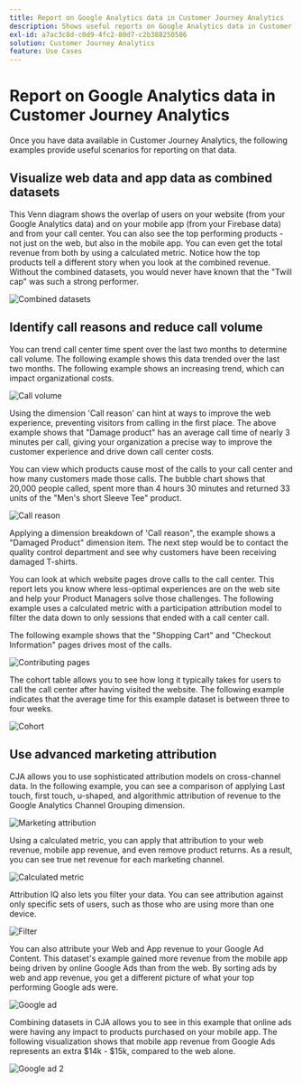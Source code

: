 ```yaml
---
title: Report on Google Analytics data in Customer Journey Analytics
description: Shows useful reports on Google Analytics data in Customer Journey Analytics
exl-id: a7ac3c8d-c0d9-4fc2-80d7-c2b388250586
solution: Customer Journey Analytics
feature: Use Cases
---
```

# Report on Google Analytics data in Customer Journey Analytics

Once you have data available in Customer Journey Analytics, the following examples provide useful scenarios for reporting on that data.

## Visualize web data and app data as combined datasets

This Venn diagram shows the overlap of users on your website (from your Google Analytics data) and on your mobile app (from your Firebase data) and from your call center. You can also see the top performing products - not just on the web, but also in the mobile app. You can even get the total revenue from both by using a calculated metric. Notice how the top products tell a different story when you look at the combined revenue. Without the combined datasets, you would never have known that the "Twill cap" was such a strong performer.

![Combined datasets](../assets/combined-datasets.png)

## Identify call reasons and reduce call volume

You can trend call center time spent over the last two months to determine call volume. The following example shows this data trended over the last two months. The following example shows an increasing trend, which can impact organizational costs.

![Call volume](../assets/call-volume.png)

Using the dimension 'Call reason' can hint at ways to improve the web experience, preventing visitors from calling in the first place. The above example shows that "Damage product" has an average call time of nearly 3 minutes per call, giving your organization a precise way to improve the customer experience and drive down call center costs.

You can view which products cause most of the calls to your call center and how many customers made those calls. The bubble chart shows that 20,000 people called, spent more than 4 hours 30 minutes and returned 33 units of the "Men's short Sleeve Tee" product.

![Call reason](../assets/call-reason.png)

Applying a dimension breakdown of 'Call reason", the example shows a "Damaged Product" dimension item. The next step would be to contact the quality control department and see why customers have been receiving damaged T-shirts.

You can look at which website pages drove calls to the call center. This report lets you know where less-optimal experiences are on the web site and help your Product Managers solve those challenges. The following example uses a calculated metric with a participation attribution model to filter the data down to only sessions that ended with a call center call.

The following example shows that the "Shopping Cart" and "Checkout Information" pages drives most of the calls.

![Contributing pages](../assets/contributing-pages.png)

The cohort table allows you to see how long it typically takes for users to call the call center after having visited the website. The following example indicates that the average time for this example dataset is between three to four weeks.

![Cohort](../assets/cohort.png)

## Use advanced marketing attribution

CJA allows you to use sophisticated attribution models on cross-channel data. In the following example, you can see a comparison of applying Last touch, first touch, u-shaped, and algorithmic attribution of revenue to the Google Analytics Channel Grouping dimension.

![Marketing attribution](../assets/mktg-attribution.png)

Using a calculated metric, you can apply that attribution to your web revenue, mobile app revenue, and even remove product returns. As a result, you can see true net revenue for each marketing channel.

![Calculated metric](../assets/calc-metric.png)

Attribution IQ also lets you filter your data. You can see attribution against only specific sets of users, such as those who are using more than one device.

![Filter](../assets/filter.png)

You can also attribute your Web and App revenue to your Google Ad Content. This dataset's example gained more revenue from the mobile app being driven by online Google Ads than from the web. By sorting ads by web and app revenue, you get a different picture of what your top performing Google ads were.

![Google ad](../assets/google-ad.png)

Combining datasets in CJA allows you to see in this example that online ads were having any impact to products purchased on your mobile app. The following visualization shows that mobile app revenue from Google Ads represents an extra $14k - $15k, compared to the web alone.

![Google ad 2](../assets/google-ad2.png)
